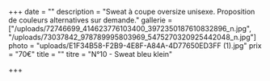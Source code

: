 +++
date = ""
description = "Sweat à coupe oversize unisexe. Proposition de couleurs alternatives sur demande."
gallerie = ["/uploads/72746699_414623776103400_3972350187610832896_n.jpg", "/uploads/73037842_978789995803969_5475270320925442048_n.jpg"]
photo = "uploads/E1F34B58-F2B9-4E8F-A84A-4D77650ED3FF (1).jpg"
prix = "70€"
title = ""
titre = "N°10 - Sweat bleu klein"

+++
